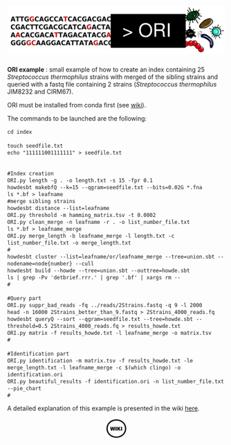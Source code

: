# <img src="img/ORI.png" alt="ORI" width="3000"/>

**ORI example** : small example of how to create an index containing 25 *Streptococcus thermophilus* strains with merged of the sibling strains and queried with a fastq file containing 2 strains (*Streptococcus thermophilus* JIM8232 and CIRM67). 

ORI must be installed from conda first (see [wiki](https://github.com/gsiekaniec/ORI/wiki/ORI's-Home#installation)).

The commands to be launched are the following: 

```
cd index

touch seedfile.txt
echo "111111001111111" > seedfile.txt


#Index creation
ORI.py length -g . -o length.txt -s 15 -fpr 0.1
howdesbt makebfQ --k=15 --qgram=seedfile.txt --bits=0.02G *.fna
ls *.bf > leafname
#merge sibling strains
howdesbt distance --list=leafname
ORI.py threshold -m hamming_matrix.tsv -t 0.0002
ORI.py clean_merge -n leafname -r . -o list_number_file.txt
ls *.bf > leafname_merge
ORI.py merge_length -b leafname_merge -l length.txt -c list_number_file.txt -o merge_length.txt
#
howdesbt cluster --list=leafname/or/leafname_merge --tree=union.sbt --nodename=node{number} --cull
howdesbt build --howde --tree=union.sbt --outtree=howde.sbt
ls | grep -Pv 'detbrief.rrr.' | grep '.bf' | xargs rm --
#

#Query part
ORI.py suppr_bad_reads -fq ../reads/2Strains.fastq -q 9 -l 2000
head -n 16000 2Strains_better_than_9.fastq > 2Strains_4000_reads.fq
howdesbt queryQ --sort --qgram=seedfile.txt --tree=howde.sbt --threshold=0.5 2Strains_4000_reads.fq > results_howde.txt
ORI.py matrix -f results_howde.txt -l leafname_merge -o matrix.tsv
#

#Identification part
ORI.py identification -m matrix.tsv -f results_howde.txt -le merge_length.txt -l leafname_merge -c $(which clingo) -o identification.ori
ORI.py beautiful_results -f identification.ori -n list_number_file.txt --pie_chart
#
```

A detailed explanation of this example is presented in the wiki [here](https://github.com/gsiekaniec/ORI/wiki/Example).

<p align="center" width="100%">
  <a href="https://github.com/gsiekaniec/ORI/wiki/Example">
    <img src="../img/Wiki.png" alt="WIKI" width="10%" align="center"/>
  </a>
</p>
